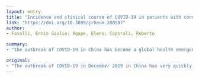 ```yaml
---
layout: entry
title: "Incidence and clinical course of COVID-19 in patients with connective tissue diseases: a descriptive observational analysis"
link: "https://doi.org/10.3899/jrheum.200507"
author:
- Favalli, Ennio Giulio; Agape, Elena; Caporali, Roberto

summary:
- "the outbreak of COVID-19 in China has become a global health emergency. There has been a growing concern about the management of fragile rheumatic patients. Subjects affected by connective tissue diseases (CTD) are known to have an increased infectious risk compared to the healthy population due to a general impairment of the immune system intrinsic to the autoimmune disease itself."

original:
- "The outbreak of COVID-19 in December 2019 in China has very quickly become a global health emergency with almost two million of infected patients worldwide.[1] Along with the spread of the pandemic, there has been a growing concern about the management of fragile rheumatic patients, for whom there is still very little data available. In particular, subjects affected by connective tissue diseases (CTD) are known to have an increased infectious risk compared to the healthy population due to a general impairment of the immune system intrinsic to the autoimmune disease itself, the iatrogenic effect linked to the use of immunosuppressive drugs, and the high number of comorbidities that often complicate the clinical picture.[2,3]."
---
```



